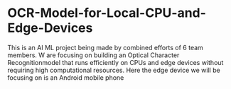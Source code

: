 # OCR-Model-for-Local-CPU-and-Edge-Devices
This is an AI ML project being made by combined efforts of 6 team members. W are focusing on building an Optical Character Recognitionmodel that runs efficiently on CPUs and edge devices without requiring high computational resources. Here the edge device we will be focusing on is an Android mobile phone
